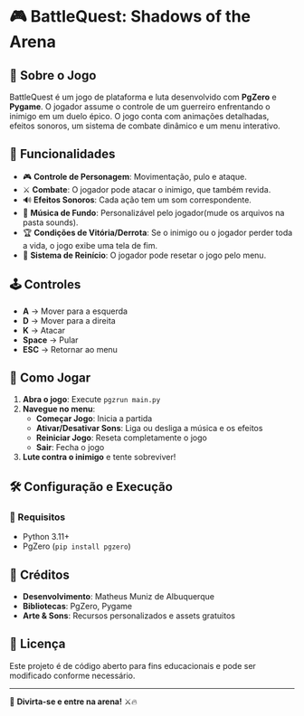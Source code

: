 # 🎮 BattleQuest: Shadows of the Arena

## 📖 Sobre o Jogo
BattleQuest é um jogo de plataforma e luta desenvolvido com **PgZero** e **Pygame**. O jogador assume o controle de um guerreiro enfrentando o inimigo em um duelo épico. O jogo conta com animações detalhadas, efeitos sonoros, um sistema de combate dinâmico e um menu interativo.

## 🚀 Funcionalidades
- 🎮 **Controle de Personagem**: Movimentação, pulo e ataque.
- ⚔️ **Combate**: O jogador pode atacar o inimigo, que também revida.
- 🔊 **Efeitos Sonoros**: Cada ação tem um som correspondente.
- 🎼 **Música de Fundo**: Personalizável pelo jogador(mude os arquivos na pasta sounds).
- 🏆 **Condições de Vitória/Derrota**: Se o inimigo ou o jogador perder toda a vida, o jogo exibe uma tela de fim.
- 🔄 **Sistema de Reinício**: O jogador pode resetar o jogo pelo menu.

## 🕹️ Controles
- **A** → Mover para a esquerda
- **D** → Mover para a direita
- **K** → Atacar
- **Space** → Pular
- **ESC** → Retornar ao menu

## 📜 Como Jogar
1. **Abra o jogo**: Execute `pgzrun main.py`
2. **Navegue no menu**:
   - **Começar Jogo**: Inicia a partida
   - **Ativar/Desativar Sons**: Liga ou desliga a música e os efeitos
   - **Reiniciar Jogo**: Reseta completamente o jogo
   - **Sair**: Fecha o jogo
3. **Lute contra o inimigo** e tente sobreviver!

## 🛠️ Configuração e Execução
### 📌 Requisitos
- Python 3.11+
- PgZero (`pip install pgzero`)

## 🎨 Créditos
- **Desenvolvimento**: Matheus Muniz de Albuquerque
- **Bibliotecas**: PgZero, Pygame
- **Arte & Sons**: Recursos personalizados e assets gratuitos

## 📜 Licença
Este projeto é de código aberto para fins educacionais e pode ser modificado conforme necessário.

---

🔹 **Divirta-se e entre na arena!** ⚔️🔥

